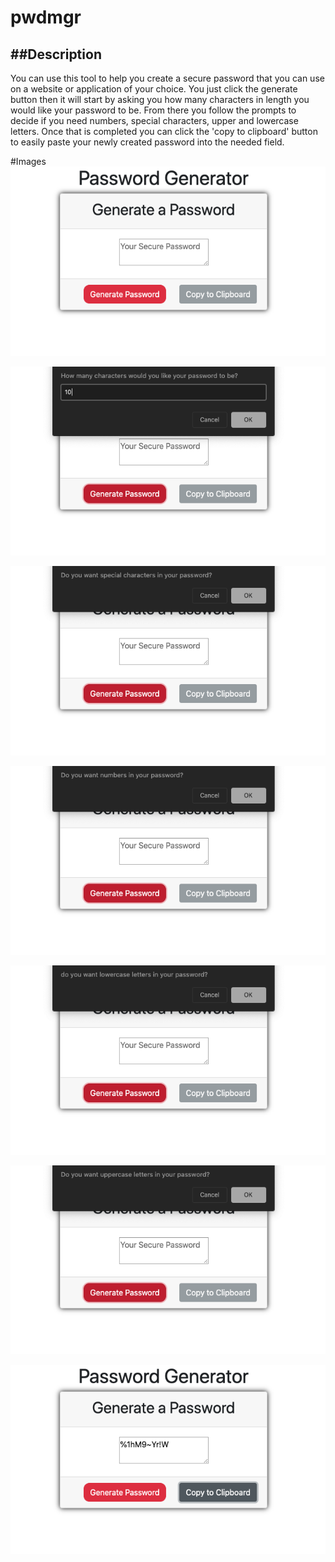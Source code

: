 # pwdmgr

##Description
---
You can use this tool to help you create a secure password that you can use on a website or application of your choice. 
You just click the generate button then it will start by asking you how many characters in length you would like your password to be. From there you follow the prompts to decide if you need numbers, special characters, upper and lowercase letters. 
Once that is completed you can click the 'copy to clipboard' button to easily paste your newly created password into the needed field.

#Images
![alt text](./imgs/app.png "Default App")

![alt text](./imgs/charactercount.png "Character Count")

![alt text](./imgs/special.png "Special Character Option")

![alt text](./imgs/number.png "Number Character Option")

![alt text](./imgs/lowercase.png "Lowercase Character Option")

![alt text](./imgs/uppercase.png "Uppercase Character Option")

![alt text](./imgs/clipboard.png "Clipboard")